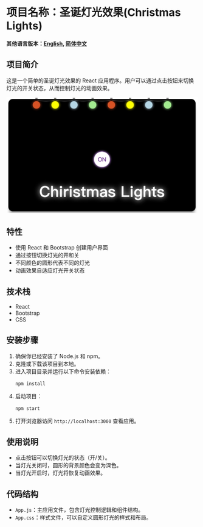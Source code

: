 # 项目名称：圣诞灯光效果(Christmas Lights)

**其他语言版本：[English](README.md), [简体中文](README_zh.md)**

## 项目简介

这是一个简单的圣诞灯光效果的 React 应用程序。用户可以通过点击按钮来切换灯光的开关状态，从而控制灯光的动画效果。

![Christmas Lights](./ChristmasLight.jpg)

## 特性

- 使用 React 和 Bootstrap 创建用户界面
- 通过按钮切换灯光的开和关
- 不同颜色的圆形代表不同的灯光
- 动画效果自适应灯光开关状态

## 技术栈

- React
- Bootstrap
- CSS

## 安装步骤

1. 确保你已经安装了 Node.js 和 npm。
2. 克隆或下载该项目到本地。
3. 进入项目目录并运行以下命令安装依赖：
   ```bash
   npm install
   ```
4. 启动项目：
   ```bash
   npm start
   ```
5. 打开浏览器访问 `http://localhost:3000` 查看应用。

## 使用说明

- 点击按钮可以切换灯光的状态（开/关）。
- 当灯光关闭时，圆形的背景颜色会变为深色。
- 当灯光开启时，灯光将恢复动画效果。

## 代码结构

- `App.js`：主应用文件，包含灯光控制逻辑和组件结构。
- `App.css`：样式文件，可以自定义圆形灯光的样式和布局。
